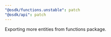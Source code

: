 ```yaml
---
"@osdk/functions.unstable": patch
"@osdk/api": patch
---
```


Exporting more entities from functions package.
